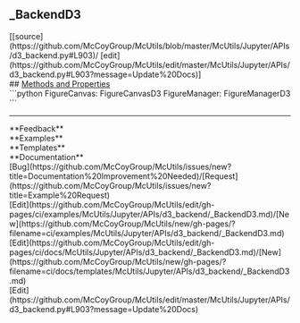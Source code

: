 ## <a id="McUtils.Jupyter.APIs.d3_backend._BackendD3">_BackendD3</a> 

<div class="docs-source-link" markdown="1">
[[source](https://github.com/McCoyGroup/McUtils/blob/master/McUtils/Jupyter/APIs/d3_backend.py#L903)/
[edit](https://github.com/McCoyGroup/McUtils/edit/master/McUtils/Jupyter/APIs/d3_backend.py#L903?message=Update%20Docs)]
</div>









<div class="collapsible-section">
 <div class="collapsible-section collapsible-section-header" markdown="1">
## <a class="collapse-link" data-toggle="collapse" href="#methods" markdown="1"> Methods and Properties</a> <a class="float-right" data-toggle="collapse" href="#methods"><i class="fa fa-chevron-down"></i></a>
 </div>
 <div class="collapsible-section collapsible-section-body collapse show" id="methods" markdown="1">
 ```python
FigureCanvas: FigureCanvasD3
FigureManager: FigureManagerD3
```

 </div>
</div>












---


<div markdown="1" class="text-secondary">
<div class="container">
  <div class="row">
   <div class="col" markdown="1">
**Feedback**   
</div>
   <div class="col" markdown="1">
**Examples**   
</div>
   <div class="col" markdown="1">
**Templates**   
</div>
   <div class="col" markdown="1">
**Documentation**   
</div>
   <div class="col" markdown="1">
   
</div>
   <div class="col" markdown="1">
   
</div>
   <div class="col" markdown="1">
   
</div>
</div>
  <div class="row">
   <div class="col" markdown="1">
[Bug](https://github.com/McCoyGroup/McUtils/issues/new?title=Documentation%20Improvement%20Needed)/[Request](https://github.com/McCoyGroup/McUtils/issues/new?title=Example%20Request)   
</div>
   <div class="col" markdown="1">
[Edit](https://github.com/McCoyGroup/McUtils/edit/gh-pages/ci/examples/McUtils/Jupyter/APIs/d3_backend/_BackendD3.md)/[New](https://github.com/McCoyGroup/McUtils/new/gh-pages/?filename=ci/examples/McUtils/Jupyter/APIs/d3_backend/_BackendD3.md)   
</div>
   <div class="col" markdown="1">
[Edit](https://github.com/McCoyGroup/McUtils/edit/gh-pages/ci/docs/McUtils/Jupyter/APIs/d3_backend/_BackendD3.md)/[New](https://github.com/McCoyGroup/McUtils/new/gh-pages/?filename=ci/docs/templates/McUtils/Jupyter/APIs/d3_backend/_BackendD3.md)   
</div>
   <div class="col" markdown="1">
[Edit](https://github.com/McCoyGroup/McUtils/edit/master/McUtils/Jupyter/APIs/d3_backend.py#L903?message=Update%20Docs)   
</div>
   <div class="col" markdown="1">
   
</div>
   <div class="col" markdown="1">
   
</div>
   <div class="col" markdown="1">
   
</div>
</div>
</div>
</div>